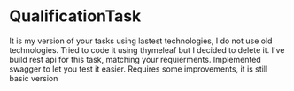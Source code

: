 # QualificationTask
It is my version of your tasks using lastest technologies, I do not use old technologies. Tried to code it using thymeleaf but I decided to delete it. I've build rest api for this task, matching your requierments.
Implemented swagger to let you test it easier.
Requires some improvements, it is still basic version
